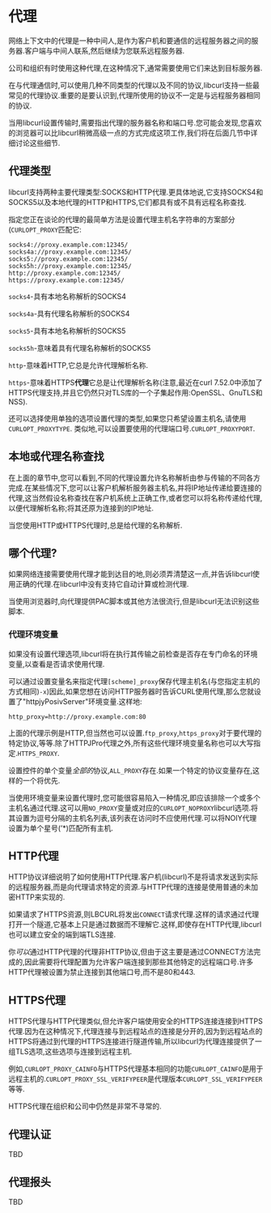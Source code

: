 
# 代理

网络上下文中的代理是一种中间人,是作为客户机和要通信的远程服务器之间的服务器.客户端与中间人联系,然后继续为您联系远程服务器.

公司和组织有时使用这种代理,在这种情况下,通常需要使用它们来达到目标服务器.

在与代理通信时,可以使用几种不同类型的代理以及不同的协议,libcurl支持一些最常见的代理协议.重要的是要认识到,代理所使用的协议不一定是与远程服务器相同的协议.

当用libcurl设置传输时,需要指出代理的服务器名称和端口号.您可能会发现,您喜欢的浏览器可以比libcurl稍微高级一点的方式完成这项工作,我们将在后面几节中详细讨论这些细节.

## 代理类型

libcurl支持两种主要代理类型:SOCKS和HTTP代理.更具体地说,它支持SOCKS4和SOCKS5以及本地代理的HTTP和HTTPS,它们都具有或不具有远程名称查找.

指定您正在谈论的代理的最简单方法是设置代理主机名字符串的方案部分(`CURLOPT_PROXY`匹配它:

```
socks4://proxy.example.com:12345/
socks4a://proxy.example.com:12345/
socks5://proxy.example.com:12345/
socks5h://proxy.example.com:12345/
http://proxy.example.com:12345/
https://proxy.example.com:12345/
```

`socks4`-具有本地名称解析的SOCKS4

`socks4a`-具有代理名称解析的SOCKS4

`socks5`-具有本地名称解析的SOCKS5

`socks5h`-意味着具有代理名称解析的SOCKS5

`http`-意味着HTTP,它总是允许代理解析名称.

`https`-意味着HTTPS**代理**它总是让代理解析名称(注意,最近在curl 7.52.0中添加了HTTPS代理支持,并且它仍然只对TLS库的一个子集起作用:OpenSSL、GnuTLS和NSS).

还可以选择使用单独的选项设置代理的类型,如果您只希望设置主机名,请使用`CURLOPT_PROXYTYPE`. 类似地,可以设置要使用的代理端口号.`CURLOPT_PROXYPORT`.

## 本地或代理名称查找

在上面的章节中,您可以看到,不同的代理设置允许名称解析由参与传输的不同各方完成.在某些情况下,您可以让客户机解析服务器主机名,并将IP地址传递给要连接的代理,这当然假设名称查找在客户机系统上正确工作,或者您可以将名称传递给代理,以便代理解析名称;将其还原为连接到的IP地址.

当您使用HTTP或HTTPS代理时,总是给代理的名称解析.

## 哪个代理?

如果网络连接需要使用代理才能到达目的地,则必须弄清楚这一点,并告诉libcurl使用正确的代理.在libcurl中没有支持它自动计算或检测代理.

当使用浏览器时,向代理提供PAC脚本或其他方法很流行,但是libcurl无法识别这些脚本.

### 代理环境变量

如果没有设置代理选项,libcurl将在执行其传输之前检查是否存在专门命名的环境变量,以查看是否请求使用代理.

可以通过设置变量名来指定代理`[scheme]_proxy`保存代理主机名(与您指定主机的方式相同)`-x`)因此,如果您想在访问HTTP服务器时告诉CURL使用代理,那么您就设置了"httpjyPosivServer"环境变量.这样地:

```
http_proxy=http://proxy.example.com:80
```

上面的代理示例是HTTP,但当然也可以设置.`ftp_proxy`,`https_proxy`对于要代理的特定协议,等等.除了HTTPJPro代理之外,所有这些代理环境变量名称也可以大写指定.`HTTPS_PROXY`.

设置控件的单个变量*全部的*协议,`ALL_PROXY`存在.如果一个特定的协议变量存在,这样的一个将优先.

当使用环境变量来设置代理时,您可能很容易陷入一种情况,即应该排除一个或多个主机名通过代理.这可以用`NO_PROXY`变量或对应的`CURLOPT_NOPROXY`libcurl选项.将其设置为逗号分隔的主机名列表,该列表在访问时不应使用代理.可以将NOIY代理设置为单个星号(’\*)匹配所有主机.

## HTTP代理

HTTP协议详细说明了如何使用HTTP代理.客户机(libcurl)不是将请求发送到实际的远程服务器,而是向代理请求特定的资源.与HTTP代理的连接是使用普通的未加密HTTP来实现的.

如果请求了HTTPS资源,则LBCURL将发出`CONNECT`请求代理.这样的请求通过代理打开一个隧道,它基本上只是通过数据而不理解它.这样,即使存在HTTP代理,libcurl也可以建立安全的端到端TLS连接.

你*可以*通过HTTP代理的代理非HTTP协议,但由于这主要是通过CONNECT方法完成的,因此需要将代理配置为允许客户端连接到那些其他特定的远程端口号.许多HTTP代理被设置为禁止连接到其他端口号,而不是80和443.

## HTTPS代理

HTTPS代理与HTTP代理类似,但允许客户端使用安全的HTTPS连接连接到HTTPS代理.因为在这种情况下,代理连接与到远程站点的连接是分开的,因为到远程站点的HTTPS将通过到代理的HTTPS连接进行隧道传输,所以libcurl为代理连接提供了一组TLS选项,这些选项与连接到远程主机.

例如,`CURLOPT_PROXY_CAINFO`与HTTPS代理基本相同的功能`CURLOPT_CAINFO`是用于远程主机的.`CURLOPT_PROXY_SSL_VERIFYPEER`是代理版本`CURLOPT_SSL_VERIFYPEER`等等.

HTTPS代理在组织和公司中仍然是非常不寻常的.

## 代理认证

TBD

## 代理报头

TBD
